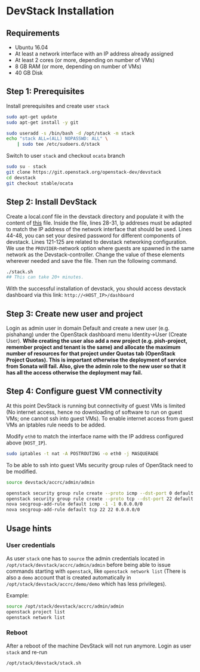 # DevStack Installation

## Requirements

* Ubuntu 16.04
* At least a network interface with an IP address already assigned
* At least 2 cores (or more, depending on number of VMs)
* 8 GB RAM (or more, depending on number of VMs)
* 40 GB Disk

## Step 1: Prerequisites

Install prerequisites and create user ``stack``

```bash
sudo apt-get update
sudo apt-get install -y git

sudo useradd -s /bin/bash -d /opt/stack -m stack
echo "stack ALL=(ALL) NOPASSWD: ALL" \
    | sudo tee /etc/sudoers.d/stack
```

Switch to user ``stack`` and checkout ``ocata`` branch

```bash
sudo su - stack
git clone https://git.openstack.org/openstack-dev/devstack
cd devstack
git checkout stable/ocata
```

## Step 2: Install DevStack

Create a local.conf file in the devstack directory and populate it with the content of [this](https://github.com/CN-UPB/Pishahang/blob/master/docs/resources/local.example.conf) file.
Inside the file, lines 28-31, Ip addreses must be adapted to match the IP address of the network interface that should be used.
Lines 44-48, you can set your desired password for different components of devstack.
Lines 121-125 are related to devstack networking configuration.
We use the ``PROVIDER``-network option where guests are spawned in the same network as the Devstack-controller.
Change the value of these elements wherever needed and save the file.
Then run the following command.

```bash
./stack.sh
## This can take 20+ minutes.
```
With the successful installation of devstack, you should access devstack dashboard via this link: ``http://<HOST_IP>/dashboard``

## Step 3: Create new user and project

Login as admin user in domain Default and create a new user (e.g. pishahang) under the OpenStack dashboard menu Identity->User (Create User). **While creating the user also add a new project (e.g. pish-project, remember project and tenant is the same) and allocate the maximum number of resources for that project under Quotas tab (OpenStack Project Quotas). This is important otherwise the deployment of service from Sonata will fail. Also, give the admin role to the new user so that it has all the access otherwise the deployment may fail.**

## Step 4: Configure guest VM connectivity

At this point DevStack is running but connectivity of guest VMs is limited (No internet access, hence no downloading of software to run on guest VMs; one cannot ssh into guest VMs).
To enable internet access from guest VMs an iptables rule needs to be added.

Modify ``eth0`` to match the interface name with the IP address configured above (``HOST_IP``).

```bash
sudo iptables -t nat -A POSTROUTING -o eth0 -j MASQUERADE
```

To be able to ssh into guest VMs security group rules of OpenStack need to be modified.

```bash
source devstack/accrc/admin/admin

openstack security group rule create --proto icmp --dst-port 0 default
openstack security group rule create --proto tcp --dst-port 22 default
nova secgroup-add-rule default icmp -1 -1 0.0.0.0/0
nova secgroup-add-rule default tcp 22 22 0.0.0.0/0
```

## Usage hints

### User credentials

As user ``stack`` one has to ``source`` the admin credentials located in ``/opt/stack/devstack/accrc/admin/admin`` before being able to issue commands starting with ``openstack``, like ``openstack network list`` (There is also a ``demo`` account that is created automatically in ``/opt/stack/devstack/accrc/demo/demo`` which has less privileges).

Example:

```bash
source /opt/stack/devstack/accrc/admin/admin
openstack project list
openstack network list
```

### Reboot

After a reboot of the machine DevStack will not run anymore.
Login as user ``stack`` and re-run

```bash
/opt/stack/devstack/stack.sh
```
